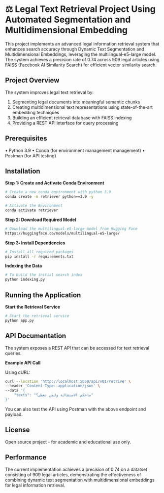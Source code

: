 # ⚖️ Legal Text Retrieval Project Using Automated Segmentation and Multidimensional Embedding

This project implements an advanced legal information retrieval system that enhances search accuracy through Dynamic Text Segmentation and Multidimensional Embeddings, leveraging the multilingual-e5-large model. The system achieves a precision rate of 0.74 across 909 legal articles using FAISS (Facebook AI Similarity Search) for efficient vector similarity search.

## Project Overview

The system improves legal text retrieval by:
1. Segmenting legal documents into meaningful semantic chunks
2. Creating multidimensional text representations using state-of-the-art embedding techniques
3. Building an efficient retrieval database with FAISS indexing
4. Providing a REST API interface for query processing

## Prerequisites

• Python 3.9 
• Conda (for environment management management) 
• Postman (for API testing)

## Installation

**Step 1: Create and Activate Conda Environment**

```bash
# Create a new conda environment with python 3.9
conda create -n retriever python==3.9 -y

# Activate the Environment
conda activate retriever
```

**Step 2: Download Required Model**

```bash
# Download the multilingual-e5-large model from Hugging Face
https://huggingface.co/models/multilingual-e5-large/
```

**Step 3: Install Dependencies**

```bash
# Install all required packages
pip install -r requirements.txt
```

**Indexing the Data**

```bash
# To build the initial search index
python indexing.py
```

## Running the Application

**Start the Retrieval Service**

```bash
# Start the retrieval service
python app.py
```

## API Documentation

The system exposes a REST API that can be accessed for text retrieval queries.

**Example API Call**

Using cURL:

```bash
curl --location 'http://localhost:5050/api/v01/retrive' \
--header 'Content-Type: application/json' \
--data '{
    "texts": "ماحكم الاستقالة ولمن تعطى؟"
}'
```

You can also test the API using Postman with the above endpoint and payload.

## License

Open source project - for academic and educational use only.

## Performance

The current implementation achieves a precision of 0.74 on a datatset consisting of 909 legal articles, demonstrating the effectiveness of combining dynamic text segmentation with multidimensional embeddings for legal information retrieval.
